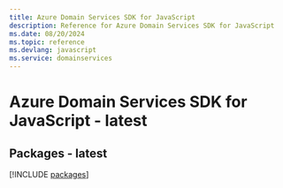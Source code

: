 ```yaml
---
title: Azure Domain Services SDK for JavaScript
description: Reference for Azure Domain Services SDK for JavaScript
ms.date: 08/20/2024
ms.topic: reference
ms.devlang: javascript
ms.service: domainservices
---
```

# Azure Domain Services SDK for JavaScript - latest
## Packages - latest
[!INCLUDE [packages](domain-services-index.md)]